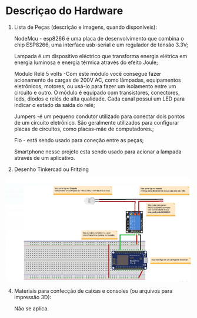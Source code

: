 # Descriçao do Hardware



1) Lista de Peças (descrição e imagens, quando disponíveis):

    NodeMcu - esp8266 é uma placa de desenvolvimento que combina o chip ESP8266, uma interface usb-serial e um regulador de tensão 3.3V;

    Lampada é um dispositivo eléctrico que transforma energia elétrica em energia luminosa e energia térmica através do efeito Joule;

    Modulo Relé 5 volts -Com este módulo você consegue fazer acionamento de cargas de 200V AC, como lâmpadas, equipamentos eletrônicos, motores, ou usá-lo para fazer um isolamento entre um circuito e outro. O módulo é equipado com transistores, conectores, leds, diodos e relés de alta qualidade. Cada canal possui um LED para indicar o estado da saída do relé;

    Jumpers -é um pequeno condutor utilizado para conectar dois pontos de um circuito eletrônico. São geralmente utilizados para configurar placas de circuitos, como placas-mãe de computadores.;

    Fio - está sendo usado para coneção entre as peças;

    Smartphone nesse projeto esta sendo usado para acionar a lampada através de um aplicativo.

2) Desenho Tinkercad ou Fritzing

![](circuitos.png)



4) Materiais para confecção de caixas e consoles (ou arquivos para impressão 3D):

   Não se aplica.
